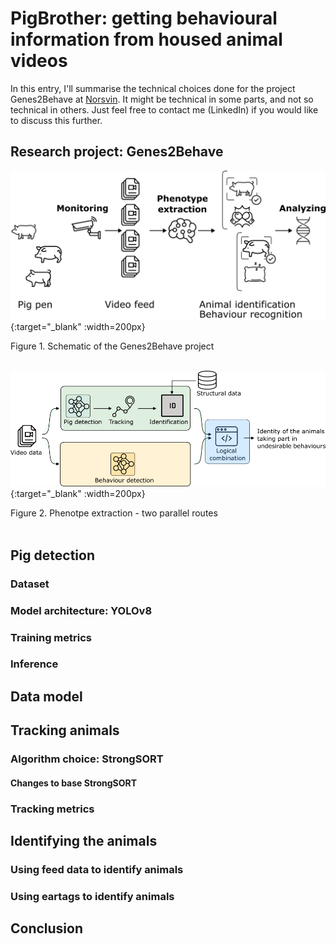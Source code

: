 # PigBrother: getting behavioural information from housed animal videos

In this entry, I'll summarise the technical choices done for the project Genes2Behave at [Norsvin](www.norsvin.no/en). It might be technical in some parts, and not so technical in others. Just feel free to contact me (LinkedIn) if you would like to discuss this further. 

## Research project: Genes2Behave

[![G2B](/images/2023-08-01-pigbrother/general_project_objectives_wo_compression.png)](/images/2023-09-01-pigbrother/general_project_objectives_wo_compression.png){:target="_blank" :width=200px}
<figcaption>Figure 1. Schematic of the Genes2Behave project</figcaption>
<br/>

[![Phenotype extraction](/images/2023-08-01-pigbrother/20230803_high_level_workflow_g2b.png)](/images/2023-09-01-pigbrother/20230803_high_level_workflow_g2b.png){:target="_blank" :width=200px}
<figcaption>Figure 2. Phenotpe extraction - two parallel routes</figcaption>
<br/>


## Pig detection

### Dataset

### Model architecture: YOLOv8

### Training metrics

### Inference

## Data model

## Tracking animals

### Algorithm choice: StrongSORT

#### Changes to base StrongSORT

### Tracking metrics

## Identifying the animals

### Using feed data to identify animals

### Using eartags to identify animals

## Conclusion
